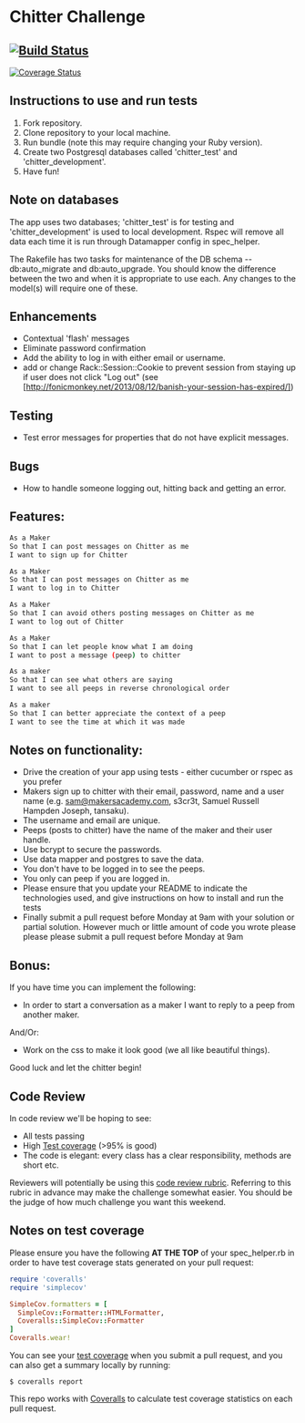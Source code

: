 Chitter Challenge
=================
[![Build Status](https://travis-ci.org/shaneoston72/chitter-challenge.svg?branch=master)](https://travis-ci.org/shaneoston72/chitter-challenge)
 --------		 
 [![Coverage Status](https://coveralls.io/repos/github/shaneoston72/chitter-challenge/badge.svg?branch=master)](https://coveralls.io/github/shaneoston72/chitter-challenge?branch=master)
## Instructions to use and run tests
1. Fork repository.
2. Clone repository to your local machine.
3. Run bundle (note this may require changing your Ruby version).
4. Create two Postgresql databases called 'chitter_test' and 'chitter_development'.
5. Have fun!

## Note on databases
The app uses two databases; 'chitter_test' is for testing and 'chitter_development' is used to local development. Rspec will remove all data each time it is run through Datamapper config in spec_helper.

The Rakefile has two tasks for maintenance of the DB schema  -- db:auto_migrate and db:auto_upgrade. You should know the difference between the two and when it is appropriate to use each. Any changes to the model(s) will require one of these.

## Enhancements
* Contextual 'flash' messages
* Eliminate password confirmation
* Add the ability to log in with either email or username.
* add or change Rack::Session::Cookie to prevent session from staying up if user does not click "Log out" (see [http://fonicmonkey.net/2013/08/12/banish-your-session-has-expired/])

## Testing
* Test error messages for properties that do not have explicit messages.

## Bugs
* How to handle someone logging out, hitting back and getting an error.

Features:
-------

```sh
As a Maker
So that I can post messages on Chitter as me
I want to sign up for Chitter

As a Maker
So that I can post messages on Chitter as me
I want to log in to Chitter

As a Maker
So that I can avoid others posting messages on Chitter as me
I want to log out of Chitter

As a Maker
So that I can let people know what I am doing  
I want to post a message (peep) to chitter

As a maker
So that I can see what others are saying  
I want to see all peeps in reverse chronological order

As a maker
So that I can better appreciate the context of a peep
I want to see the time at which it was made
```

Notes on functionality:
------

* Drive the creation of your app using tests - either cucumber or rspec as you prefer
* Makers sign up to chitter with their email, password, name and a user name (e.g. sam@makersacademy.com, s3cr3t, Samuel Russell Hampden Joseph, tansaku).
* The username and email are unique.
* Peeps (posts to chitter) have the name of the maker and their user handle.
* Use bcrypt to secure the passwords.
* Use data mapper and postgres to save the data.
* You don't have to be logged in to see the peeps.
* You only can peep if you are logged in.
* Please ensure that you update your README to indicate the technologies used, and give instructions on how to install and run the tests
* Finally submit a pull request before Monday at 9am with your solution or partial solution.  However much or little amount of code you wrote please please please submit a pull request before Monday at 9am

Bonus:
-----

If you have time you can implement the following:

* In order to start a conversation as a maker I want to reply to a peep from another maker.

And/Or:

* Work on the css to make it look good (we all like beautiful things).

Good luck and let the chitter begin!

Code Review
-----------

In code review we'll be hoping to see:

* All tests passing
* High [Test coverage](https://github.com/makersacademy/course/blob/master/pills/test_coverage.md) (>95% is good)
* The code is elegant: every class has a clear responsibility, methods are short etc.

Reviewers will potentially be using this [code review rubric](docs/review.md).  Referring to this rubric in advance may make the challenge somewhat easier.  You should be the judge of how much challenge you want this weekend.

Notes on test coverage
----------------------

Please ensure you have the following **AT THE TOP** of your spec_helper.rb in order to have test coverage stats generated
on your pull request:

```ruby
require 'coveralls'
require 'simplecov'

SimpleCov.formatters = [
  SimpleCov::Formatter::HTMLFormatter,
  Coveralls::SimpleCov::Formatter
]
Coveralls.wear!
```

You can see your [test coverage](https://github.com/makersacademy/course/blob/master/pills/test_coverage.md) when you submit a pull request, and you can also get a summary locally by running:

```
$ coveralls report
```

This repo works with [Coveralls](https://coveralls.io/) to calculate test coverage statistics on each pull request.
